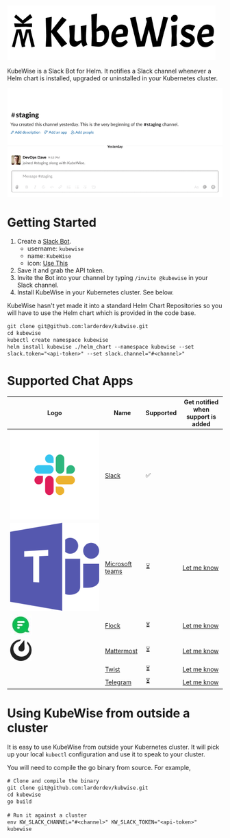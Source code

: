 ![KubeWise Mark and Name](./assets/kubewise-name-and-mark-487x127.png)

KubeWise is a Slack Bot for Helm. It notifies a Slack channel whenever a Helm chart is installed,
upgraded or uninstalled in your Kubernetes cluster.

![A demo of KubeWise posting Slack messages as ZooKeeper is installed, upgraded and uninstalled](./assets/kubewise-demo.gif)

# Getting Started

 1. Create a [Slack Bot](https://my.slack.com/services/new/bot).
    - username: `kubewise`
    - name: `KubeWise`
    - icon: [Use This](https://raw.githubusercontent.com/larderdev/kubwise/master/assets/kubewise-mark-blue-512x512.png)
 2. Save it and grab the API token.
 3. Invite the Bot into your channel by typing `/invite @kubewise` in your Slack channel.
 4. Install KubeWise in your Kubernetes cluster. See below.

KubeWise hasn't yet made it into a standard Helm Chart Repositories so you will have to
use the Helm chart which is provided in the code base.

```
git clone git@github.com:larderdev/kubwise.git
cd kubewise
kubectl create namespace kubewise
helm install kubewise ./helm_chart --namespace kubewise --set slack.token="<api-token>" --set slack.channel="#<channel>"
```

# Supported Chat Apps

| Logo | Name | Supported | Get notified when support is added |
| ------------- | ------------- | ------------ | ------- |
| ![Slack mark](./assets/slack-mark-50x50.svg)  | [Slack](https://slack.com)  | ✅ | |
| ![Microsoft Teams mark](./assets/ms-teams-mark-50x50.svg) | [Microsoft teams](https://products.office.com/en-us/microsoft-teams/group-chat-software) | ⏳ | [Let me know](https://forms.gle/bWJAaaiYArMJ9hrYA) |
| ![Flock mark](./assets/flock-mark-50x50.jpg) | [Flock](https://flock.com/) | ⏳ | [Let me know](https://forms.gle/bWJAaaiYArMJ9hrYA) |
| ![Mattermost mark](./assets/mattermost-mark-50x50.png) | [Mattermost](https://mattermost.com) | ⏳ | [Let me know](https://forms.gle/bWJAaaiYArMJ9hrYA) |
|  | [Twist](https://twist.com) | ⏳ | [Let me know](https://forms.gle/bWJAaaiYArMJ9hrYA) |
|  | [Telegram](https://telegram.org) | ⏳ | [Let me know](https://forms.gle/bWJAaaiYArMJ9hrYA) |

# Using KubeWise from outside a cluster

It is easy to use KubeWise from outside your Kubernetes cluster. It will pick up your local
`kubectl` configuration and use it to speak to your cluster.

You will need to compile the go binary from source. For example,

```
# Clone and compile the binary
git clone git@github.com:larderdev/kubwise.git
cd kubewise
go build

# Run it against a cluster
env KW_SLACK_CHANNEL="#<channel>" KW_SLACK_TOKEN="<api-token>" kubewise
```
